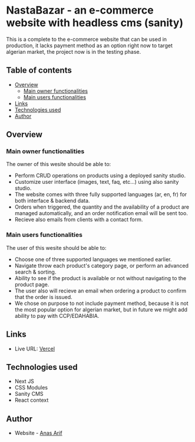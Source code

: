 # NastaBazar - an e-commerce website with headless cms (sanity)

This is a complete to the e-commerce website that can be used in production, it lacks payment method as an option right now to target algerian market, the project now is in the testing phase. 

## Table of contents

- [Overview](#overview)
  - [Main owner functionalities](#main-owner-functionalities)
  - [Main users functionalities](#main-users-functionalities)
- [Links](#links)
- [Technologies used](#technologies-used)
- [Author](#author)

## Overview

### Main owner functionalities

The owner of this wesite should be able to:

- Perform CRUD operations on products using a deployed sanity studio.
- Customize user interface (images, text, faq, etc...) using also sanity studio.
- The website comes with three fully supported languages (ar, en, fr) for both interface & backend data.
- Orders when triggered, the quantity and the availability of a product are managed automatically, and an order notification email will be sent too.
- Recieve also emails from clients with a contact form.

### Main users functionalities

The user of this wesite should be able to:

- Choose one of three supported languages we mentioned earlier.
- Navigate throw each product's category page, or perform an advanced search & sorting.
- Ability to see if the product is available or not without navigating to the product page.
- The user also will recieve an email when ordering a product to confirm that the order is issued.
- We chose on purpose to not include payment method, because it is not the most popular option for algerian market, but in future we might add ability to pay with CCP/EDAHABIA.

## Links 

- Live URL: [Vercel](https://Nasta-Bazar-v2.vercel.app/)

## Technologies used

- Next JS
- CSS Modules
- Sanity CMS
- React context

## Author

- Website - [Anas Arif](https://redshift14.github.io/portfolio/)